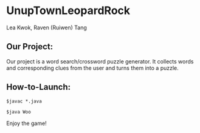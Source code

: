 # UnupTownLeopardRock
Lea Kwok, Raven (Ruiwen) Tang

## Our Project:
Our project is a word search/crossword puzzle generator. It collects words and corresponding clues from the user and turns them into a puzzle.

## How-to-Launch:
```$javac *.java```

```$java Woo```

Enjoy the game!
